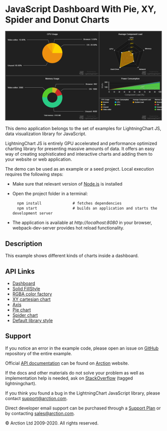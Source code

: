 # JavaScript Dashboard With Pie, XY, Spider and Donut Charts

![JavaScript Dashboard With Pie, XY, Spider and Donut Charts](dashboardPie.png)

This demo application belongs to the set of examples for LightningChart JS, data visualization library for JavaScript.

LightningChart JS is entirely GPU accelerated and performance optimized charting library for presenting massive amounts of data. It offers an easy way of creating sophisticated and interactive charts and adding them to your website or web application.

The demo can be used as an example or a seed project. Local execution requires the following steps:

- Make sure that relevant version of [Node.js](https://nodejs.org/en/download/) is installed
- Open the project folder in a terminal:

        npm install              # fetches dependencies
        npm start                # builds an application and starts the development server

- The application is available at *http://localhost:8080* in your browser, webpack-dev-server provides hot reload functionality.


## Description

This example shows different kinds of charts inside a dashboard.


## API Links

* [Dashboard]
* [Solid FillStyle]
* [RGBA color factory]
* [XY cartesian chart]
* [Axis]
* [Pie chart]
* [Spider chart]
* [Default library style]


## Support

If you notice an error in the example code, please open an issue on [GitHub][0] repository of the entire example.

Official [API documentation][1] can be found on [Arction][2] website.

If the docs and other materials do not solve your problem as well as implementation help is needed, ask on [StackOverflow][3] (tagged lightningchart).

If you think you found a bug in the LightningChart JavaScript library, please contact support@arction.com.

Direct developer email support can be purchased through a [Support Plan][4] or by contacting sales@arction.com.

[0]: https://github.com/Arction/
[1]: https://www.arction.com/lightningchart-js-api-documentation/
[2]: https://www.arction.com
[3]: https://stackoverflow.com/questions/tagged/lightningchart
[4]: https://www.arction.com/support-services/

© Arction Ltd 2009-2020. All rights reserved.


[Dashboard]: https://www.arction.com/lightningchart-js-api-documentation/v3.0.1/classes/dashboard.html
[Solid FillStyle]: https://www.arction.com/lightningchart-js-api-documentation/v3.0.1/classes/solidfill.html
[RGBA color factory]: https://www.arction.com/lightningchart-js-api-documentation/v3.0.1/globals.html#colorrgba
[XY cartesian chart]: https://www.arction.com/lightningchart-js-api-documentation/v3.0.1/classes/chartxy.html
[Axis]: https://www.arction.com/lightningchart-js-api-documentation/v3.0.1/classes/axis.html
[Pie chart]: https://www.arction.com/lightningchart-js-api-documentation/v3.0.1/classes/piechart.html
[Spider chart]: https://www.arction.com/lightningchart-js-api-documentation/v3.0.1/classes/spiderchart.html
[Default library style]: https://www.arction.com/lightningchart-js-api-documentation/v3.0.1/globals.html#defaultlibrarystyle

